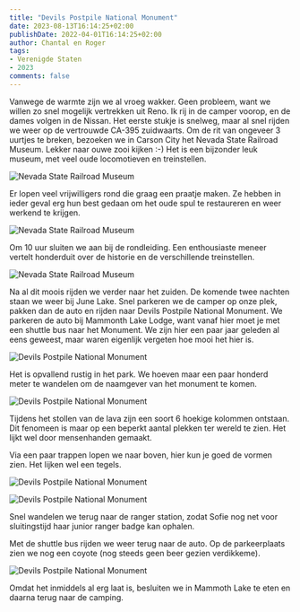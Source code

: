 ```yaml
---
title: "Devils Postpile National Monument"
date: 2023-08-13T16:14:25+02:00
publishDate: 2022-04-01T16:14:25+02:00
author: Chantal en Roger
tags:
- Verenigde Staten
- 2023
comments: false
---
```


Vanwege de warmte zijn we al vroeg wakker. Geen probleem, want we willen zo snel mogelijk vertrekken uit Reno. Ik rij in de camper voorop, en de dames volgen in de Nissan. Het eerste stukje is snelweg, maar al snel rijden we weer op de vertrouwde CA-395 zuidwaarts. Om de rit van ongeveer 3 uurtjes te breken, bezoeken we in Carson City het Nevada State Railroad Museum. Lekker naar ouwe zooi kijken :-) Het is een bijzonder leuk museum, met veel oude locomotieven en treinstellen.

![Nevada State Railroad Museum](./images/IMG_7544.JPG)

Er lopen veel vrijwilligers rond die graag een praatje maken. Ze hebben in ieder geval erg hun best gedaan om het oude spul te restaureren en weer werkend te krijgen.

![Nevada State Railroad Museum](./images/IMG_7555.JPG)

Om 10 uur sluiten we aan bij de rondleiding. Een enthousiaste meneer vertelt honderduit over de historie en de verschillende treinstellen.

![Nevada State Railroad Museum](./images/IMG_3810.jpg)

Na al dit moois rijden we verder naar het zuiden. De komende twee nachten staan we weer bij June Lake. Snel parkeren we de camper op onze plek, pakken dan de auto en rijden naar Devils Postpile National Monument. We parkeren de auto bij Mammonth Lake Lodge, want vanaf hier moet je met een shuttle bus naar het Monument. We zijn hier een paar jaar geleden al eens geweest, maar waren eigenlijk vergeten hoe mooi het hier is.

![Devils Postpile National Monument](./images/IMG_7594.JPG)

Het is opvallend rustig in het park. We hoeven maar een paar honderd meter te wandelen om de naamgever van het monument te komen.

![Devils Postpile National Monument](./images/IMG_3813.jpg)

Tijdens het stollen van de lava zijn een soort 6 hoekige kolommen ontstaan. Dit fenomeen is maar op een beperkt aantal plekken ter wereld te zien. Het lijkt wel door mensenhanden gemaakt.

Via een paar trappen lopen we naar boven, hier kun je goed de vormen zien. Het lijken wel een tegels.

![Devils Postpile National Monument](./images/IMG_7590.JPG)

![Devils Postpile National Monument](./images/IMG_7597.JPG)

Snel wandelen we terug naar de ranger station, zodat Sofie nog net voor sluitingstijd haar junior ranger badge kan ophalen.

Met de shuttle bus rijden we weer terug naar de auto. Op de parkeerplaats zien we nog een coyote (nog steeds geen beer gezien verdikkeme).

![Devils Postpile National Monument](./images/IMG_7614.JPG)

Omdat het inmiddels al erg laat is, besluiten we in Mammoth Lake te eten en daarna terug naar de camping.
